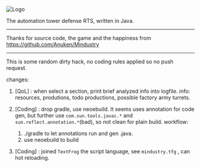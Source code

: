 ![Logo](core/assets-raw/sprites/ui/logo.png)

The automation tower defense RTS, written in Java.

---------------
Thanks for source code, the game and the happiness from
https://github.com/Anuken/Mindustry


-------------
This is some random dirty hack, no coding rules applied so no push request.

changes:

1. [QoL] : when select a section, print brief analyzed info into logfile.
   info: resources, produtions, todo productions, possible factory army turrets.
   
2. [Coding] : drop gradle, use neoebuild. 
   It seems uses annotation for code gen, but further use  `com.sun.tools.javac.*` and `sun.reflect.annotation.*`(bad), so not clean for plain build.
   workflow: 
      1. ./gradle to let annotations run and gen .java. 
      2. use neoebuild to build 
3. [Coding] : joined `TextFrog` the script language, see `mindustry.tfg` , can hot reloading.


